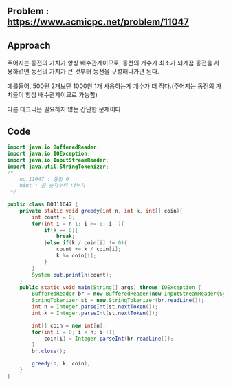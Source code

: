 ## Problem : https://www.acmicpc.net/problem/11047

## Approach

주어지는 동전의 가치가 항상 배수관계이므로, 동전의 개수가 최소가 되게끔 동전을 사용하려면 동전의 가치가 큰 것부터 동전을 구성해나가면 된다. 

예를들어, 500원 2개보단 1000원 1개 사용하는게 개수가 더 적다.(주어지는 동전의 가치들이 항상 배수관계이므로 가능함)

다른 테크닉은 필요하지 않는 간단한 문제이다

## Code

```java
import java.io.BufferedReader;
import java.io.IOException;
import java.io.InputStreamReader;
import java.util.StringTokenizer;
/*
    no.11047 : 동전 0
    hint : 큰 숫자부터 나누기
 */

public class BOJ11047 {
    private static void greedy(int n, int k, int[] coin){
        int count = 0;
        for(int i = n-1; i >= 0; i--){
            if(k == 0){
                break;
            }else if(k / coin[i] != 0){
                count += k / coin[i];
                k %= coin[i];
            }
        }
        System.out.println(count);
    }
    public static void main(String[] args) throws IOException {
        BufferedReader br = new BufferedReader(new InputStreamReader(System.in));
        StringTokenizer st = new StringTokenizer(br.readLine());
        int n = Integer.parseInt(st.nextToken());
        int k = Integer.parseInt(st.nextToken());

        int[] coin = new int[n];
        for(int i = 0; i < n; i++){
            coin[i] = Integer.parseInt(br.readLine());
        }
        br.close();

        greedy(n, k, coin);
    }
}
```

